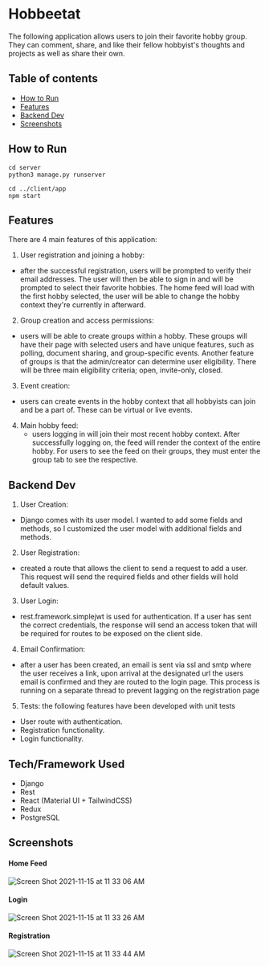 # Hobbeetat
The following application allows users to join their favorite hobby group. They can comment, share, and like their fellow hobbyist's  thoughts and projects as well as share their own.

## Table of contents
* [How to Run](#how-to-run)
* [Features](#features)
* [Backend Dev](#backend-dev)
* [Screenshots](#screenshots)

## How to Run
```
cd server
python3 manage.py runserver

cd ../client/app
npm start
```

## Features
There are 4 main features of this application:
1) User registration and joining a hobby:
  - after the successful registration, users will be prompted to verify their email addresses. The user will then be able to sign in and will be prompted to select their favorite hobbies. The home feed will load with the first hobby selected, the user will be able to change the hobby context they're currently in afterward.
2) Group creation and access permissions:
  - users will be able to create groups within a hobby. These groups will have their page with selected users and have unique features, such as polling, document sharing, and group-specific events. Another feature of groups is that the admin/creator can determine user eligibility. There will be three main eligibility criteria; open, invite-only, closed. 
3) Event creation:
  - users can create events in the hobby context that all hobbyists can join and be a part of. These can be virtual or live events.
4) Main hobby feed:
   - users logging in will join their most recent hobby context. After successfully logging on, the feed will render the context of the entire hobby. For users to see the feed on their groups, they must enter the group tab to see the respective.

## Backend Dev
1) User Creation: 
 - Django comes with its user model. I wanted to add some fields and methods, so I customized the user model with additional fields and methods. 
2) User Registration: 
  - created a route that allows the client to send a request to add a user. This request will send the required fields and other fields will hold default values.
3) User Login: 
- rest.framework.simplejwt is used for authentication. If a user has sent the correct credentials, the response will send an access token that will be required for routes to be exposed on the client side. 
4) Email Confirmation: 
- after a user has been created, an email is sent via ssl and smtp where the user receives a link, upon arrival at the designated url the users email is confirmed and they are routed to the login page. This process is running on a separate thread to prevent lagging on the registration page
5) Tests: the following features have been developed with unit tests
  - User route with authentication.
  - Registration functionality.
  - Login functionality.

## Tech/Framework Used
- Django
- Rest 
- React (Material UI + TailwindCSS)
- Redux
- PostgreSQL

## Screenshots

#### Home Feed
![Screen Shot 2021-11-15 at 11 33 06 AM](https://user-images.githubusercontent.com/38298940/141818999-66acb369-1be5-4e0e-802b-970c00de46c0.png)

#### Login
![Screen Shot 2021-11-15 at 11 33 26 AM](https://user-images.githubusercontent.com/38298940/141819103-188c72a5-d681-4c4a-a469-66d74c0d1caf.png)

#### Registration
![Screen Shot 2021-11-15 at 11 33 44 AM](https://user-images.githubusercontent.com/38298940/141819174-9cef35cc-02b8-4b4a-a555-4917125d626e.png)
